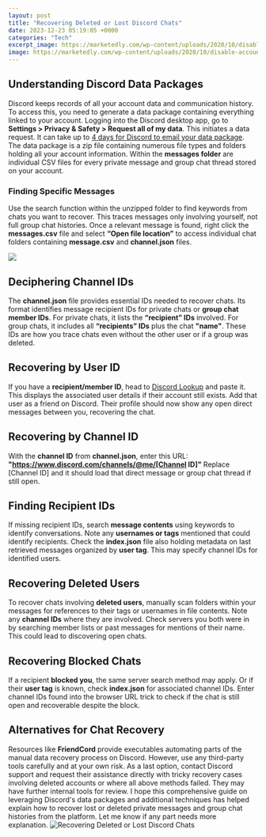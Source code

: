 ```yaml
---
layout: post
title: "Recovering Deleted or Lost Discord Chats"
date: 2023-12-23 05:19:05 +0000
categories: "Tech"
excerpt_image: https://marketedly.com/wp-content/uploads/2020/10/disable-account-discord.png
image: https://marketedly.com/wp-content/uploads/2020/10/disable-account-discord.png
---
```


## Understanding Discord Data Packages
Discord keeps records of all your account data and communication history. To access this, you need to generate a data package containing everything linked to your account. 
Logging into the Discord desktop app, go to **Settings > Privacy & Safety > Request all of my data**. This initiates a data request. It can take up to [4 days for Discord to email your data package](https://fistore.mysenprints.com/collection/alexandre). 
The data package is a zip file containing numerous file types and folders holding all your account information. Within the **messages folder** are individual CSV files for every private message and group chat thread stored on your account.
### Finding Specific Messages
Use the search function within the unzipped folder to find keywords from chats you want to recover. This traces messages only involving yourself, not full group chat histories. 
Once a relevant message is found, right click the **messages.csv** file and select **“Open file location”** to access individual chat folders containing **message.csv** and **channel.json** files.

![](https://i0.wp.com/www.techjunkie.com/wp-content/uploads/2020/05/Screen_Shot_2020-09-21_at_6_05_31_PM.png?resize=2048%2C1280&amp;ssl=1)
## Deciphering Channel IDs 
The **channel.json** file provides essential IDs needed to recover chats. Its format identifies message recipient IDs for private chats or **group chat member IDs**.
For private chats, it lists the **“recipient” IDs** involved. For group chats, it includes all **“recipients” IDs** plus the chat **"name"**. 
These IDs are how you trace chats even without the other user or if a group was deleted.
## Recovering by User ID
If you have a **recipient/member ID**, head to [Discord Lookup](https://discord.id) and paste it. This displays the associated user details if their account still exists. 
Add that user as a friend on Discord. Their profile should now show any open direct messages between you, recovering the chat.
## Recovering by Channel ID  
With the **channel ID** from **channel.json**, enter this URL:
**"https://www.discord.com/channels/@me/[Channel ID]"**
Replace [Channel ID] and it should load that direct message or group chat thread if still open.
## Finding Recipient IDs
If missing recipient IDs, search **message contents** using keywords to identify conversations. Note any **usernames or tags** mentioned that could identify recipients. 
Check the **index.json** file also holding metadata on last retrieved messages organized by **user tag**. This may specify channel IDs for identified users.
## Recovering Deleted Users
To recover chats involving **deleted users**, manually scan folders within your messages for references to their tags or usernames in file contents. 
Note any **channel IDs** where they are involved. Check servers you both were in by searching member lists or past messages for mentions of their name. This could lead to discovering open chats.
## Recovering Blocked Chats  
If a recipient **blocked you**, the same server search method may apply. Or if their **user tag** is known, check **index.json** for associated channel IDs.
Enter channel IDs found into the browser URL trick to check if the chat is still open and recoverable despite the block.
## Alternatives for Chat Recovery
Resources like **FriendCord** provide executables automating parts of the manual data recovery process on Discord. However, use any third-party tools carefully and at your own risk. 
As a last option, contact Discord support and request their assistance directly with tricky recovery cases involving deleted accounts or where all above methods failed. They may have further internal tools for review.
I hope this comprehensive guide on leveraging Discord's data packages and additional techniques has helped explain how to recover lost or deleted private messages and group chat histories from the platform. Let me know if any part needs more explanation.
![Recovering Deleted or Lost Discord Chats](https://marketedly.com/wp-content/uploads/2020/10/disable-account-discord.png)